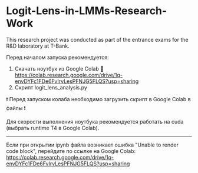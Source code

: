 # Logit-Lens-in-LMMs-Research-Work
This research project was conducted as part of the entrance exams for the R&amp;D laboratory at T-Bank.



Перед началом запуска рекомендуется:
1. Скачать ноутбук из Google Colab 🔗 https://colab.research.google.com/drive/1q-envDYFc1FDe6FvIrvLesPFNJG5FLQS?usp=sharing
2. Скрипт logit_lens_analysis.py

❗ Перед запуском колаба необходимо загрузить скрипт в Google Colab в файлы ❗

Для скорости выполнения ноутбука рекомендуется работать на cuda (выбрать runtime T4 в Google Colab).

_________

Если при открытии ipynb файла возникает ошибка "Unable to render code block", перейдите по ссылке на Google Colab: https://colab.research.google.com/drive/1q-envDYFc1FDe6FvIrvLesPFNJG5FLQS?usp=sharing
